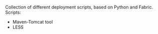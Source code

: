 Collection of different deployment scripts, based on Python and Fabric.
Scripts:  
* Maven-Tomcat tool
* LESS